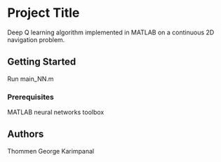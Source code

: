 # Project Title

Deep Q learning algorithm implemented in MATLAB on a continuous 2D navigation problem.

## Getting Started

Run main_NN.m

### Prerequisites

MATLAB neural networks toolbox

## Authors

Thommen George Karimpanal